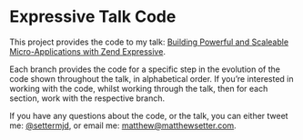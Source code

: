 # Expressive Talk Code

This project provides the code to my talk: [Building Powerful and Scaleable Micro-Applications with Zend Expressive](http://talks.matthewsetter.com/build-powerful-microapplications-with-zend-expressive/). 

Each branch provides the code for a specific step in the evolution of the code shown throughout the talk, in alphabetical order. If you’re interested in working with the code, whilst working through the talk, then for each section, work with the respective branch. 

If you have any questions about the code, or the talk, you can either tweet me: [@settermjd](https://twitter.com/@settermjd), or email me: matthew@matthewsetter.com.
